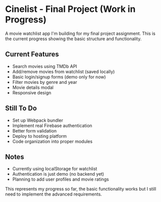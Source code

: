 # Cinelist - Final Project (Work in Progress)

A movie watchlist app I'm building for my final project assignment. This is the current progress showing the basic structure and functionality.

## Current Features
- Search movies using TMDb API
- Add/remove movies from watchlist (saved locally)
- Basic login/signup forms (demo only for now)
- Filter movies by genre and year
- Movie details modal
- Responsive design

## Still To Do
- Set up Webpack bundler
- Implement real Firebase authentication
- Better form validation
- Deploy to hosting platform
- Code organization into proper modules

## Notes
- Currently using localStorage for watchlist
- Authentication is just demo (no backend yet)
- Planning to add user profiles and movie ratings

This represents my progress so far, the basic functionality works but I still need to implement the advanced requirements.